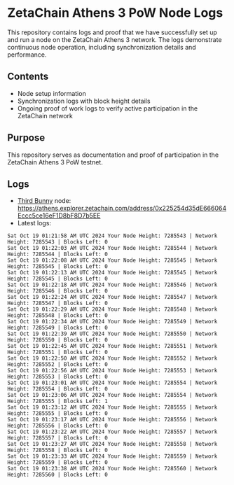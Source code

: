 # ZetaChain Athens 3 PoW Node Logs
This repository contains logs and proof that we have successfully set up and run a node on the ZetaChain Athens 3 network. The logs demonstrate continuous node operation, including synchronization details and performance.

## Contents
- Node setup information
- Synchronization logs with block height details
- Ongoing proof of work logs to verify active participation in the ZetaChain network

## Purpose
This repository serves as documentation and proof of participation in the ZetaChain Athens 3 PoW testnet.

## Logs

- [Third Bunny](https://thirdbunny.xyz/) node: https://athens.explorer.zetachain.com/address/0x225254d35dE666064Eccc5ce16eF1D8bF8D7b5EE
- Latest logs:
```
Sat Oct 19 01:21:58 AM UTC 2024 Your Node Height: 7285543 | Network Height: 7285543 | Blocks Left: 0
Sat Oct 19 01:22:03 AM UTC 2024 Your Node Height: 7285544 | Network Height: 7285544 | Blocks Left: 0
Sat Oct 19 01:22:08 AM UTC 2024 Your Node Height: 7285545 | Network Height: 7285545 | Blocks Left: 0
Sat Oct 19 01:22:13 AM UTC 2024 Your Node Height: 7285545 | Network Height: 7285545 | Blocks Left: 0
Sat Oct 19 01:22:18 AM UTC 2024 Your Node Height: 7285546 | Network Height: 7285546 | Blocks Left: 0
Sat Oct 19 01:22:24 AM UTC 2024 Your Node Height: 7285547 | Network Height: 7285547 | Blocks Left: 0
Sat Oct 19 01:22:29 AM UTC 2024 Your Node Height: 7285548 | Network Height: 7285548 | Blocks Left: 0
Sat Oct 19 01:22:34 AM UTC 2024 Your Node Height: 7285549 | Network Height: 7285549 | Blocks Left: 0
Sat Oct 19 01:22:39 AM UTC 2024 Your Node Height: 7285550 | Network Height: 7285550 | Blocks Left: 0
Sat Oct 19 01:22:45 AM UTC 2024 Your Node Height: 7285551 | Network Height: 7285551 | Blocks Left: 0
Sat Oct 19 01:22:50 AM UTC 2024 Your Node Height: 7285552 | Network Height: 7285552 | Blocks Left: 0
Sat Oct 19 01:22:56 AM UTC 2024 Your Node Height: 7285553 | Network Height: 7285553 | Blocks Left: 0
Sat Oct 19 01:23:01 AM UTC 2024 Your Node Height: 7285554 | Network Height: 7285554 | Blocks Left: 0
Sat Oct 19 01:23:06 AM UTC 2024 Your Node Height: 7285554 | Network Height: 7285555 | Blocks Left: 1
Sat Oct 19 01:23:12 AM UTC 2024 Your Node Height: 7285555 | Network Height: 7285555 | Blocks Left: 0
Sat Oct 19 01:23:17 AM UTC 2024 Your Node Height: 7285556 | Network Height: 7285556 | Blocks Left: 0
Sat Oct 19 01:23:22 AM UTC 2024 Your Node Height: 7285557 | Network Height: 7285557 | Blocks Left: 0
Sat Oct 19 01:23:27 AM UTC 2024 Your Node Height: 7285558 | Network Height: 7285558 | Blocks Left: 0
Sat Oct 19 01:23:33 AM UTC 2024 Your Node Height: 7285559 | Network Height: 7285559 | Blocks Left: 0
Sat Oct 19 01:23:38 AM UTC 2024 Your Node Height: 7285560 | Network Height: 7285560 | Blocks Left: 0
```
